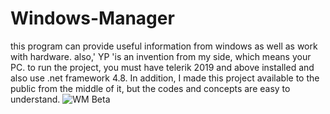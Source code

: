 # Windows-Manager
this program can provide useful information from windows as well as work with hardware. also,' YP 'is an invention from my side, which means your PC.
to run the project, you must have telerik 2019 and above installed and also use .net framework 4.8.
In addition, I made this project available to the public from the middle of it, but the codes and concepts are easy to understand.
![WM Beta](https://github.com/alirezaabbasi-dev/Windows-Manager/assets/133563624/2b6a8c21-db27-442d-8ccb-e03bcd5c3968)

